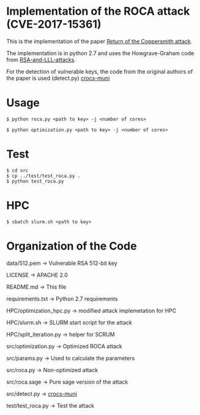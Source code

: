 # Implementation of the ROCA attack (CVE-2017-15361)
This is the implementation of the paper [Return of the Coppersmith attack](https://roca.crocs.fi.muni.cz/).

The implementation is in python 2.7 and uses the Howgrave-Graham code from [RSA-and-LLL-attacks](https://github.com/mimoo/RSA-and-LLL-attacks).

For the detection of vulnerable keys, the code from the original authors of the paper is used (detect.py) [crocs-muni](https://github.com/crocs-muni/roca)

# Usage
```
$ python roca.py <path to key> -j <number of cores>
```
```
$ python optimization.py <path to key> -j <number of cores>
```
# Test
```
$ cd src
$ cp ../test/test_roca.py .
$ python test_roca.py
```

# HPC
```
$ sbatch slurm.sh <path to key>
```

# Organization of the Code
data/512.pem                 -> Vulnerable RSA 512-bit key

LICENSE                     -> APACHE 2.0

README.md                   -> This file

requirements.txt            -> Python 2.7 requirements

HPC/optimization_hpc.py -> modified attack implemetation for HPC

HPC/slurm.sh            -> SLURM start script for the attack

HPC/split_iteration.py  -> helper for SCRUM

src/optimization.py         -> Optimized ROCA attack

src/params.py               -> Used to calculate the parameters

src/roca.py                 -> Non-optimized attack

src/roca.sage               -> Pure sage version of the attack

src/detect.py               -> [crocs-muni](https://github.com/crocs-muni/roca)

test/test_roca.py            -> Test the attack
